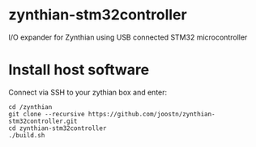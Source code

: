 # zynthian-stm32controller
I/O expander for Zynthian using USB connected STM32 microcontroller

# Install host software
Connect via SSH to your zythian box and enter:
```
cd /zynthian
git clone --recursive https://github.com/joostn/zynthian-stm32controller.git
cd zynthian-stm32controller
./build.sh
```
